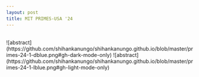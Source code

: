 ```yaml
---
layout: post
title: MIT PRIMES-USA '24
---
```

<br>
![abstract](https://github.com/shihankanungo/shihankanungo.github.io/blob/master/primes-24-1-dblue.png#gh-dark-mode-only)
![abstract](https://github.com/shihankanungo/shihankanungo.github.io/blob/master/primes-24-1-lblue.png#gh-light-mode-only)

